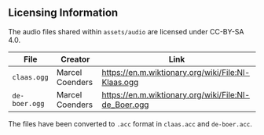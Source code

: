 ## Licensing Information

The audio files shared within `assets/audio` are licensed under CC-BY-SA 4.0.

| File          | Creator         | Link                                                 |
| ------------- | --------------- | ---------------------------------------------------- |
| `claas.ogg`   | Marcel Coenders | https://en.m.wiktionary.org/wiki/File:Nl-Klaas.ogg   |
| `de-boer.ogg` | Marcel Coenders | https://en.m.wiktionary.org/wiki/File:Nl-de_Boer.ogg |

The files have been converted to `.acc` format in `claas.acc` and `de-boer.acc`.